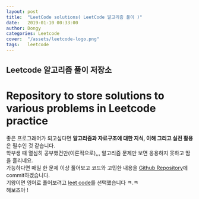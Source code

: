 ```yaml
---
layout: post
title:  "LeetCode solutions( LeetCode 알고리즘 풀이 )"
date:   2019-01-10 00:33:00
author: Dongy
categories: Leetcode
cover:  "/assets/leetcode-logo.png"
tags:	leetcode
---
```


## Leetcode 알고리즘 풀이 저장소
# Repository to store solutions to various problems in Leetcode practice

좋은 프로그래머가 되고싶다면 <strong>알고리즘과 자료구조에 대한 지식, 이해 그리고 실전 활용</strong>은 필수인 것 같습니다.<br>
학부생 때 열심히 공부했건만(이론적으로),,, 알고리즘 문제만 보면 응용하지 못하고 땀을 흘리네요.<br>
가능하다면 매일 한 문제 이상 풀어보고 코드와 고민한 내용을 [Github Repository][repository]에 commit하겠습니다.<br>
기왕이면 영어로 풀어보려고 [leet code][leetcode]를 선택했습니다 ㅋ.ㅋ<br>
해보즈아 !<br>

[leetcode]: https://leetcode.com/
[repository]: https://github.com/dongyyy/LeetCode-Java_Solution/